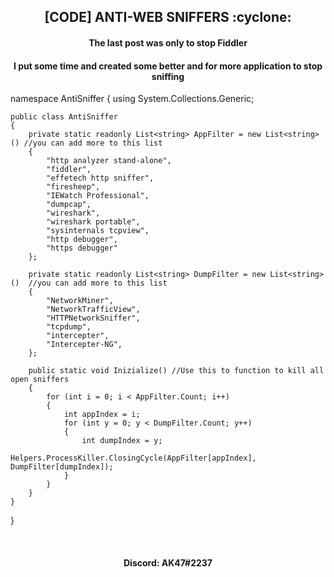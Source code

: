 <h2 align="center">[CODE] ANTI-WEB SNIFFERS :cyclone:</h2>

<h4 align="center">The last post was only to stop Fiddler</h4>
<h4 align="center">I put some time and created some better and for more application to stop sniffing</h4>

<p align="center">

namespace AntiSniffer
{
    using System.Collections.Generic;

    public class AntiSniffer
    {
        private static readonly List<string> AppFilter = new List<string>() //you can add more to this list
        {
            "http analyzer stand-alone",
            "fiddler",
            "effetech http sniffer",
            "firesheep",
            "IEWatch Professional",
            "dumpcap",
            "wireshark",
            "wireshark portable",
            "sysinternals tcpview",
			"http debugger",
			"https debugger"
        };

        private static readonly List<string> DumpFilter = new List<string>()  //you can add more to this list
        {
            "NetworkMiner",
            "NetworkTrafficView",
            "HTTPNetworkSniffer",
            "tcpdump",
            "intercepter",
            "Intercepter-NG",
        };

        public static void Inizialize() //Use this to function to kill all open sniffers
        {
            for (int i = 0; i < AppFilter.Count; i++)
            {
                int appIndex = i;
                for (int y = 0; y < DumpFilter.Count; y++)
                {
                    int dumpIndex = y;
                    Helpers.ProcessKiller.ClosingCycle(AppFilter[appIndex], DumpFilter[dumpIndex]);
                }
            }
        }
    }
}

<br>

</p>
<h4 align="center"> Discord: AK47#2237 </h4>
